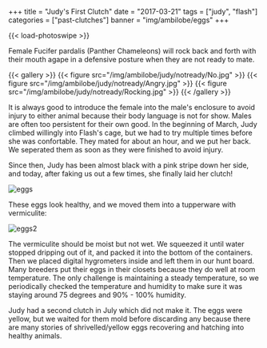 +++
title = "Judy's First Clutch"
date = "2017-03-21"
tags = ["judy", "flash"]
categories = ["past-clutches"]
banner = "img/ambilobe/eggs"
+++

{{< load-photoswipe >}}

Female Fucifer pardalis (Panther Chameleons) will rock back and forth with their mouth agape in a defensive posture when they are not ready to mate.

{{< gallery >}}
  {{< figure src="/img/ambilobe/judy/notready/No.jpg" >}}
  {{< figure src="/img/ambilobe/judy/notready/Angry.jpg" >}}
  {{< figure src="/img/ambilobe/judy/notready/Rocking.jpg" >}}
{{< /gallery >}}

It is always good to introduce the female into the male's enclosure to avoid injury to either animal because their body language is not for show. Males are often too persistent for their own good. In the beginning of March, Judy climbed willingly into Flash's cage, but we had to try multiple times before she was confortable. They mated for about an hour, and we put her back. We seperated them as soon as they were finished to avoid injury.

Since then, Judy has been almost black with a pink stripe down her side, and today, after faking us out a few times, she finally laid her clutch!

![eggs](/img/ambilobe/eggs.jpg)

These eggs look healthy, and we moved them into a tupperware with vermiculite:

![eggs2](/img/ambilobe/eggs1.jpg)

The vermiculite should be moist but not wet. We squeezed it until water stopped dripping out of it, and packed it into the bottom of the containers. Then we placed digital hygrometers inside and left them in our hunt board. Many breeders put their eggs in their closets because they do well at room temperature. The only challenge is maintaining a steady temperature, so we periodically checked the temperature and humidity to make sure it was staying around 75 degrees and 90% - 100% humidity.

Judy had a second clutch in July which did not make it. The eggs were yellow, but we waited for them mold before discarding any because there are many stories of shrivelled/yellow eggs recovering and hatching into healthy animals.
